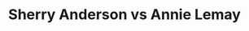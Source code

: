 ---
title: Sherry Anderson vs Annie Lemay
player1:
  name: Anderson, Sherry
  percent: 82
  wins: 1
  losses: 0
player2:
  name: Lemay, Annie
  percent: 76
  wins: 0
  losses: 1
games:
- player1:
    team: SK
    position: Fourth
    percent: 82
    win: 1
    loss: 0
  player2:
    team: QC
    position: Second
    percent: 76
    win: 0
    loss: 1
  event: Hearts
  year: 2004
  draw: Round Robin(11)
  score: SK 7 - QC 5
- player1:
    team: AND
    position: Fourth
    percent: 74
    win: 1
    loss: 0
  player2:
    team: LAR
    position: Second
    percent: 80
    win: 0
    loss: 1
  event: Trials (Women)
  year: 2001
  draw: Round Robin(6)
  score: AND 6 - LAR 4
- player1:
    team: AND
    position: Fourth
    percent: 79
    win: 1
    loss: 0
  player2:
    team: LAR
    position: Second
    percent: 86
    win: 0
    loss: 1
  event: Trials (Women)
  year: 2005
  draw: Round Robin(9)
  score: AND 6 - LAR 4
---
